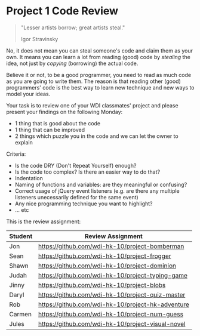 # Project 1 Code Review

>
> "Lesser artists borrow; great artists steal."
>
> Igor Stravinsky
>

No, it does not mean you can steal someone's code and claim them as your own. It means you can learn a lot from reading (good) code by *stealing* the idea, not just by *copying* (borrowing) the actual code.

Believe it or not, to be a good programmer, you need to read as much code as you are going to write them. The reason is that reading other (good) programmers' code is the best way to learn new technique and new ways to model your ideas.

Your task is to review one of your WDI classmates' project and please present your findings on the following Monday:
- 1 thing that is good about the code
- 1 thing that can be improved
- 2 things which puzzle you in the code and we can let the owner to explain

Criteria:
- Is the code DRY (Don't Repeat Yourself) enough?
- Is the code too complex? Is there an easier way to do that?
- Indentation
- Naming of functions and variables: are they meaningful or confusing?
- Correct usage of jQuery event listeners (e.g. are there any multiple listeners unecessarily defined for the same event)
- Any nice programming technique you want to highlight?
- ... etc

This is the review assignment:

| Student | Review Assignment                                 |
| ------- | ------------------------------------------------- |
| Jon     | https://github.com/wdi-hk-10/project-bomberman    |
| Sean    | https://github.com/wdi-hk-10/project-frogger      |
| Shawn   | https://github.com/wdi-hk-10/project-dominion     |
| Judah   | https://github.com/wdi-hk-10/project-typing-game  |
| Jinny   | https://github.com/wdi-hk-10/project-blobs        |
| Daryl   | https://github.com/wdi-hk-10/project-quiz-master  |
| Rob     | https://github.com/wdi-hk-10/project-hk-adventure |
| Carmen  | https://github.com/wdi-hk-10/project-num-guess    |
| Jules   | https://github.com/wdi-hk-10/project-visual-novel |
